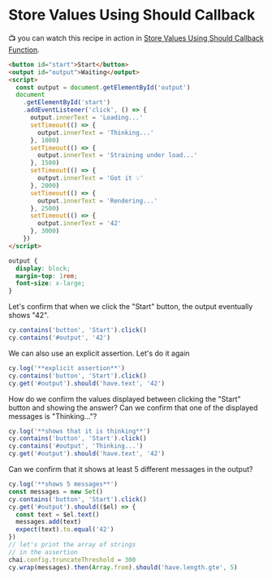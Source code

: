 # Store Values Using Should Callback

<!-- fiddle Store values using Should assertion callback -->

📺 you can watch this recipe in action in [Store Values Using Should Callback Function](https://youtu.be/_rlsKq6YscQ).

```html hide
<button id="start">Start</button>
<output id="output">Waiting</output>
<script>
  const output = document.getElementById('output')
  document
    .getElementById('start')
    .addEventListener('click', () => {
      output.innerText = 'Loading...'
      setTimeout(() => {
        output.innerText = 'Thinking...'
      }, 1000)
      setTimeout(() => {
        output.innerText = 'Straining under load...'
      }, 1500)
      setTimeout(() => {
        output.innerText = 'Got it 💡'
      }, 2000)
      setTimeout(() => {
        output.innerText = 'Rendering...'
      }, 2500)
      setTimeout(() => {
        output.innerText = '42'
      }, 3000)
    })
</script>
```

```css hide
output {
  display: block;
  margin-top: 1rem;
  font-size: x-large;
}
```

Let's confirm that when we click the "Start" button, the output eventually shows "42".

```js
cy.contains('button', 'Start').click()
cy.contains('#output', '42')
```

We can also use an explicit assertion. Let's do it again

```js
cy.log('**explicit assertion**')
cy.contains('button', 'Start').click()
cy.get('#output').should('have.text', '42')
```

How do we confirm the values displayed between clicking the "Start" button and showing the answer? Can we confirm that one of the displayed messages is "Thinking..."?

```js
cy.log('**shows that it is thinking**')
cy.contains('button', 'Start').click()
cy.contains('#output', 'Thinking...')
cy.get('#output').should('have.text', '42')
```

Can we confirm that it shows at least 5 different messages in the output?

```js
cy.log('**shows 5 messages**')
const messages = new Set()
cy.contains('button', 'Start').click()
cy.get('#output').should(($el) => {
  const text = $el.text()
  messages.add(text)
  expect(text).to.equal('42')
})
// let's print the array of strings
// in the assertion
chai.config.truncateThreshold = 300
cy.wrap(messages).then(Array.from).should('have.length.gte', 5)
```

<!-- fiddle-end -->
